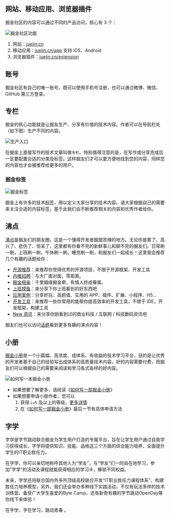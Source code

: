 ## 网站、移动应用、浏览器插件

掘金社区的内容可以通过不同的产品访问，核心有 3 个：

![掘金社区功能](https://p6-juejin.byteimg.com/tos-cn-i-k3u1fbpfcp/9b5dcdfbbac74ca4ab5118963512a421~tplv-k3u1fbpfcp-jj-mark:1512:0:0:0:q75.awebp)

1. 网站：[juejin.cn](https://juejin.cn "https://juejin.cn")
2. 移动应用：[juejin.cn/app](https://juejin.cn/app "https://juejin.cn/app") 支持 iOS、Android
3. 浏览器插件：[juejin.cn/extension](https://juejin.cn/extension "https://juejin.cn/extension")

## 账号

掘金社区有自己的唯一账号，既可以使用手机号注册，也可以通过微博、微信、GitHub 第三方登录。

## 专栏

掘金的核心功能就是让掘友生产、分享有价值的技术内容。作者可以在导航栏处（如下图）生产不同的内容。

![生产入口](https://p3-juejin.byteimg.com/tos-cn-i-k3u1fbpfcp/f636121d465d425480309600de152ffc~tplv-k3u1fbpfcp-jj-mark:1512:0:0:0:q75.awebp)

在掘金上直接写作的技术文章叫做`专栏`。特别值得注意的是，在写作或分享完成后一定要配置合适的分类及标签。这样掘友们才可以更方便地找到您的内容，同样您的内容也才会被推荐给更多的用户。

### 掘金标签

![掘金标签](https://p3-juejin.byteimg.com/tos-cn-i-k3u1fbpfcp/b037413cf050430bb9a440021b80ed57~tplv-k3u1fbpfcp-jj-mark:1512:0:0:0:q75.awebp)

掘金上有许多的技术[标签](https://juejin.cn/subscribe/all "https://juejin.cn/subscribe/all")，用以定义大家分享的技术内容。请大家根据自己的需要来关注合适的内容标签，基于此我们会不断推荐相关的内容和优秀作者给你。

## 沸点

[沸点](https://juejin.cn/activities "https://juejin.cn/activities")是掘友们的朋友圈，这是一个懂得开发者酸甜苦辣的地方。无论你是累了、高兴了、悲伤了、惊呆了，这里都有你看不完的新鲜事儿和聊不完的掘友们。日常刷一刷，上班刷一刷，午休刷一刷，睡觉刷一刷，和掘友们一起成长！这里我会推荐几个有趣的话题给你：

* [开源推荐](https://juejin.cn/topic/6824710203196309518 "https://juejin.cn/topic/6824710203196309518")：来推荐你觉得优秀的开源项目，不限于开源框架、开发工具
* [内推招聘](https://juejin.cn/topic/6819970850532360206 "https://juejin.cn/topic/6819970850532360206")：与大厂面对面，零距离。
* [掘金相亲](https://juejin.cn/topic/6824710202416332807 "https://juejin.cn/topic/6824710202416332807")：千里姻缘掘金牵，有情人终成眷属。
* [上班摸鱼](https://juejin.cn/topic/6824710203301167112 "https://juejin.cn/topic/6824710203301167112")：来分享下你上班看到的好东西吧
* [应用案例](https://juejin.cn/topic/6824710202785267719 "https://juejin.cn/topic/6824710202785267719")：分享好玩、高颜值、实用的 APP、插件、扩展、小程序、H5…
* [开发工具](https://juejin.cn/topic/6824710202000932877 "https://juejin.cn/topic/6824710202000932877")：来推荐一些你常用的能帮你提高效率的开发工具，不限于 IDE，开发框架，构建工具
* [New 资讯](https://juejin.cn/topic/6824710203464761352 "https://juejin.cn/topic/6824710203464761352")：来分享你刚看到过的商业科技 / 互联网 / 科技数码资讯吧

掘友们也可以访问[话题](https://juejin.cn/topics "https://juejin.cn/topics")看到更多有趣的沸点内容！

## 小册

[掘金小册](https://juejin.cn/books "https://juejin.cn/books")是一个小篇幅、高浓度、成体系、有收益的技术学习平台，目的是让优秀的开发者基于自己的经验写出成体系的高质量技术内容。好的内容需要付费，而掘友们可以根据自己的需要来阅读和学习各式各样的好内容。

![如何写一本掘金小册](https://p3-juejin.byteimg.com/tos-cn-i-k3u1fbpfcp/e90235d6a8d741f1ba29a73c5ad55851~tplv-k3u1fbpfcp-jj-mark:1512:0:0:0:q75.awebp)

* 如果想要了解更多，请阅读《[如何写一部掘金小册](https://juejin.cn/book/6844723704639782920 "https://juejin.cn/book/6844723704639782920")》
* 如果想要申请小册作者，您可以
  1. 获得 `Lv5` 及以上的等级，[更多详情](https://juejin.cn/book/6844733795329900551/section/6844733795371843597 "https://juejin.cn/book/6844733795329900551/section/6844733795371843597")
  2. 在《[如何写一部掘金小册](https://juejin.cn/book/6844723704639782920 "https://juejin.cn/book/6844723704639782920")》最后一节有具体申请方法

## 字学

字学是字节跳动联合掘金为学生用户打造的专属平台，旨在让学生用户通过自我学习获得成长，字学将提供知识、技能、品格这三个方面的综合能力培养，全面提升学生的IT职业胜任力。

在字学，你可以亲切地称呼其他人为“学友”，与“学友”们一同自在地学习，参加“字学”的活动及课程就能获得相应的学习卡，解锁不同权益。

未来，字学还将联合国内外多所顶级高校联合开发“IT职业胜任力课程体系”，构建胜任力培养模型，另外，我们还会举办多种线下实践活动，不仅有玩法多样的技术训练营、备受广大学生喜爱的Byte Camp，还有新奇有趣的字节跳动OpenDay等你线下来体验！

在字学，字在学习，跳动青春 。